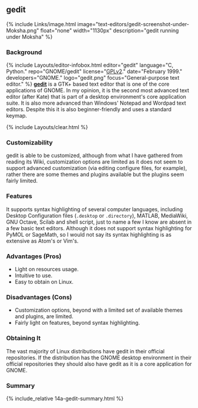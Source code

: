## gedit
{% include Links/image.html image="text-editors/gedit-screenshot-under-Moksha.png" float="none" width="1130px" description="gedit running under Moksha" %}

### Background
{% include Layouts/editor-infobox.html editor="gedit" language="C, Python." repo="GNOME/gedit" license="<a href='https://github.com/GNOME/gedit/blob/master/COPYING' link='_blank'>GPLv2</a>." date="February 1999." developers="GNOME." logo="gedit.png" focus="General-purpose text editor." %}
[**gedit**](https://wiki.gnome.org/Apps/Gedit) is a GTK+ based text editor that is one of the core applications of GNOME. In my opinion, it is the second most advanced text editor (after Kate) that is part of a desktop environment's core application suite. It is also more advanced than Windows' Notepad and Wordpad text editors. Despite this it is also beginner-friendly and uses a standard keymap.

{% include Layouts/clear.html %}<br/>

### Customizability
gedit is able to be customized, although from what I have gathered from reading its Wiki, customization options are limited as it does not seem to support advanced customization (via editing configure files, for example), rather there are some themes and plugins available but the plugins seem fairly limited.

### Features
It supports syntax highlighting of several computer languages, including Desktop Configuration files (`.desktop` or `.directory`), MATLAB, MediaWiki, GNU Octave, Scilab and shell script, just to name a few I know are absent in a few basic text editors. Although it does not support syntax highlighting for PyMOL or SageMath, so I would not say its syntax highlighting is as extensive as Atom's or Vim's.

### Advantages (Pros)
* Light on resources usage.
* Intuitive to use.
* Easy to obtain on Linux.

### Disadvantages (Cons)
* Customization options, beyond with a limited set of available themes and plugins, are limited.
* Fairly light on features, beyond syntax highlighting.

### Obtaining It
The vast majority of Linux distributions have gedit in their official repositories. If the distribution has the GNOME desktop environment in their official repositories they should also have gedit as it is a core application for GNOME.

### Summary
{% include_relative 14a-gedit-summary.html %}
